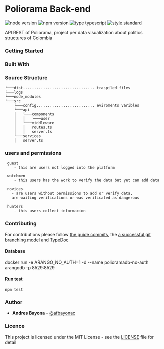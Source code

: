 # Poliorama Back-end
![node version][1]
![npm version][2] 
![type typescript][3]
[![style standard][4]][5]

API REST of Poliorama, project per data visualization about politics structures of Colombia

### Getting Started

### Built With

### Source Structure

    └───dist................................ traspiled files
    └───logs
    └───node_modules
    └───src
        └───config.......................... eviroments varibles
        └───api 
        │   └───components
        │   │   └───user
        │   └───middleware
        │   │   routes.ts
        │   │   server.ts
        └───services
        │   server.ts
        
### users and permissions
```
 guest
    - this are users not logged into the platform
 
 watchmen 
    - this users has the work to verify the data but yet can add data

 novices
   - are users without permissions to add or verify data, 
   are waiting verifications or was verificated as dangerous
 
 hunters
    - this users collect informacion 
```

### Contributing

For contributions please follow  [the guide commits][6], the 
[a successful git branching model][7] and [TypeDoc][8]

#### Database

docker run -e ARANGO_NO_AUTH=1 -d --name polioramadb-no-auth arangodb -p 8529:8529

#### Run test

``` npm test ```
 
### Author

- **Andres Bayona**  - [@afbayonac](https://twitter.com/afbayonac)

### Licence

This project is licensed under the MIT License - see the [LICENSE][9] file for detail

[1]: https://img.shields.io/static/v1?label=node&message=12.13.1&color=blue&style=flat-square
[2]: https://img.shields.io/static/v1?label=npm&message=6.12.1&color=blue&style=flat-square
[3]: https://img.shields.io/npm/types/typescript?style=flat-square
[4]: https://img.shields.io/badge/code_style-standard-brightgreen.svg?style=flat-square
[5]: https://standardjs.com
[6]: https://github.com/afbayonac/styleguide-git-commit-message
[7]: https://nvie.com/posts/a-successful-git-branching-model/
[8]: https://typedoc.org/
[9]: https://github.com/afbayonac/poliorama-frontend/blob/master/LICENSE